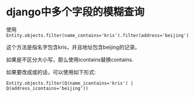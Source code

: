 django中多个字段的模糊查询
========


使用`Entity.objects.filter(name_contains='kris').filter(address='beijing')`

这个方法是指名字包含kris，并且地址包含beijing的记录。

如果是不区分大小写，那么使用icontains替换contains.

如果要改成或的话，可以使用如下形式:

```
Entity.objects.filter(Q(name_icontains='kris') | Q(address_icontains='beijing'))
```